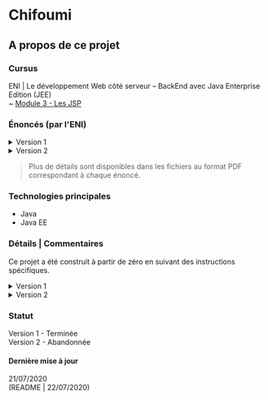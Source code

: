 # Chifoumi

## A propos de ce projet

### Cursus
ENI | Le développement Web côté serveur – BackEnd avec Java Enterprise Edition (JEE)  
~ [Module 3 - Les JSP](https://github.com/Dyrits/CHIFOUMI/tree/master/Module%2003%20-%20Enonc%C3%A9s%20TP)  

### Énoncés (par l'ENI)

<details markdown="block">
<summary>Version 1</summary>  

A partir d'un nouveau Dynamic Web Project, créer l'application suivante.

#### Description fonctionnelle

L'application doit permettre à un utilisateur de jouer au Chifoumi (pierre-feuille-ciseaux) contre le serveur en 1 seul coup.

#### Eléments d'architecture

L'application se nomme TPChifoumi.
L'application est composée des éléments suivants :
- Une JSP permettant de jouer.
- Une JSP affichant le résultat (ce que l'utilisateur a joué, ce que le serveur a joué et qui a gagné). Cette JSP propose un bouton pour rejouer.
- Une servlet effectuant le traitement.Le développement Web côté serveur – BackEnd - avec Java Enterprise Edition (JEE)  

Proposition de maquette pour comprendre l'enchaînement attendu :

> Plus de détails au sein du fichier PDF correspondant.

</details>


<details markdown="block">
<summary>Version 2</summary>  

Mettre en place une gestion avancée des erreurs possibles sur votre servlet et votre JSP.
Par exemple :
- Provoquer une exception de type NumberFormatException en essayant de convertir en entier le choix de l'utilisateur (par exemple le texte "CHI").
- Provoquer une exception de type NullPointerException en appelant la méthode "forward(...)" du RequestDispatcher sur une page qui n'existe pas.

Ne pas hésiter à altérer le code pour provoquer de telles erreurs.

</details>


> Plus de détails sont disponibles dans les fichiers au format PDF correspondant à chaque énoncé.

### Technologies principales
- Java
- Java EE

### Détails | Commentaires
Ce projet a été construit à partir de zéro en suivant des instructions spécifiques. 

<details markdown="block">
<summary>Version 1</summary>  

L'application a été renommée "Chifoumi".

</details>  
<details markdown="block">
<summary>Version 2</summary>  

La version 2 ne sera pas implémentée.

</details>  

### Statut
Version 1 - Terminée  
Version 2 - Abandonnée

#### Dernière mise à jour
21/07/2020  
(README | 22/07/2020)